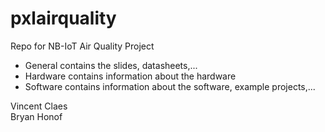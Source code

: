 # pxlairquality
Repo for NB-IoT Air Quality Project

- General contains the slides, datasheets,...
- Hardware contains information about the hardware
- Software contains information about the software, example projects,...



Vincent Claes  
Bryan Honof
